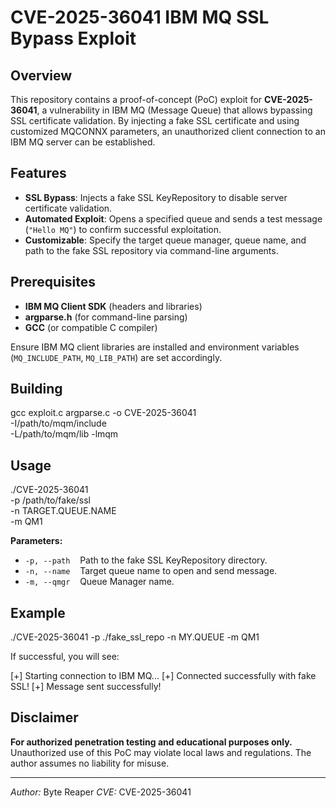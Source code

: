 # CVE-2025-36041 IBM MQ SSL Bypass Exploit

## Overview

This repository contains a proof-of-concept (PoC) exploit for **CVE-2025-36041**, a vulnerability in IBM MQ (Message Queue) that allows bypassing SSL certificate validation. By injecting a fake SSL certificate and using customized MQCONNX parameters, an unauthorized client connection to an IBM MQ server can be established.

## Features

* **SSL Bypass**: Injects a fake SSL KeyRepository to disable server certificate validation.
* **Automated Exploit**: Opens a specified queue and sends a test message (`"Hello MQ"`) to confirm successful exploitation.
* **Customizable**: Specify the target queue manager, queue name, and path to the fake SSL repository via command-line arguments.

## Prerequisites

* **IBM MQ Client SDK** (headers and libraries)
* **argparse.h** (for command-line parsing)
* **GCC** (or compatible C compiler)

Ensure IBM MQ client libraries are installed and environment variables (`MQ_INCLUDE_PATH`, `MQ_LIB_PATH`) are set accordingly.

## Building

gcc exploit.c argparse.c -o CVE-2025-36041 \
    -I/path/to/mqm/include \
    -L/path/to/mqm/lib -lmqm


## Usage

./CVE-2025-36041 \
    -p /path/to/fake/ssl \
    -n TARGET.QUEUE.NAME \
    -m QM1

**Parameters:**

* `-p, --path`    Path to the fake SSL KeyRepository directory.
* `-n, --name`    Target queue name to open and send message.
* `-m, --qmgr`    Queue Manager name.

## Example


./CVE-2025-36041 -p ./fake_ssl_repo -n MY.QUEUE -m QM1


If successful, you will see:


[+] Starting connection to IBM MQ...
[+] Connected successfully with fake SSL!
[+] Message sent successfully!

## Disclaimer

**For authorized penetration testing and educational purposes only.**
Unauthorized use of this PoC may violate local laws and regulations. The author assumes no liability for misuse.

---

*Author:* Byte Reaper
*CVE:* CVE-2025-36041


